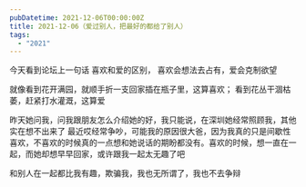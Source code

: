 ```yaml
---
pubDatetime: 2021-12-06T00:00:00Z
title: 2021-12-06（爱过别人，把最好的都给了别人）
tags:
  - "2021"
---
```


今天看到论坛上一句话
喜欢和爱的区别，
喜欢会想法去占有，爱会克制欲望

就像看到花开满园，就顺手折一支回家插在瓶子里，这算喜欢；
看到花丛干涸枯萎，赶紧打水灌溉，这算爱

昨天她问我，问我跟朋友怎么介绍她的好，我只能说，在深圳她经常照顾我，其他实在想不出来了
最近哎经常争吵，可能我的原因很大爸，因为我真的只是间歇性喜欢，不喜欢的时候真的一点想和她说话的期盼都没有。喜欢的时候，想一直在一起，而她却想早早回家，或许跟我一起太无趣了吧

和别人在一起都比我有趣，欺骗我，我也无所谓了，我也不去争辩

